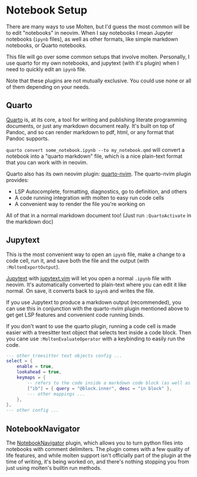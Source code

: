 # Notebook Setup

There are many ways to use Molten, but I'd guess the most common will be to edit "notebooks" in
neovim. When I say notebooks I mean Jupyter notebooks (`ipynb` files), as well as other formats,
like simple markdown notebooks, or Quarto notebooks.

This file will go over some common setups that involve molten. Personally, I use quarto for my own
notebooks, and jupytext (with it's plugin) when I need to quickly edit an `ipynb` file.

Note that these plugins are not mutually exclusive. You could use none or all of them depending on
your needs.

## Quarto

[Quarto](https://quarto.org/) is, at its core, a tool for writing and publishing literate
programming documents, or just any markdown document really. It's built on top of Pandoc, and so can
render markdown to pdf, html, or any format that Pandoc supports.

`quarto convert some_notebook.ipynb --to my_notebook.qmd` will convert a notebook into a "quarto
markdown" file, which is a nice plain-text format that you can work with in neovim.

Quarto also has its own neovim plugin: [quarto-nvim](https://github.com/quarto-dev/quarto-nvim).
The quarto-nvim plugin provides:
- LSP Autocomplete, formatting, diagnostics, go to definition, and others
- A code running integration with molten to easy run code cells
- A convenient way to render the file you're working on

All of that in a normal markdown document too! (Just run `:QuartoActivate` in the markdown doc)

## Jupytext

This is the most convenient way to open an `ipynb` file, make a change to a code cell, run it, and
save both the file and the output (with `:MoltenExportOutput`).

[Jupytext](https://github.com/mwouts/jupytext) with
[jupytext.vim](https://github.com/goerz/jupytext.vim) will let you open a normal `.ipynb`
file with neovim. It's automatically converted to plain-text where you can edit it like normal. On
save, it converts back to `ipynb` and writes the file.

If you use Jupytext to produce a markdown output (recommended), you can use this in conjunction with
the quarto-nvim plugin mentioned above to get get LSP features and convenient code running binds.

If you don't want to use the quarto plugin, running a code cell is made easier with a treesitter
text object that selects text inside a code block. Then you cane use `:MoltenEvaluateOperator` with
a keybinding to easily run the code.

``` lua
--- other treesitter text objects config ...
select = {
    enable = true,
    lookahead = true,
    keymaps = {
        -- refers to the code inside a markdown code block (as well as other things)
        ["ib"] = { query = "@block.inner", desc = "in block" },
        --- other mappings ...
    },
},
--- other config ...
```

## NotebookNavigator

The [NotebookNavigator](https://github.com/GCBallesteros/NotebookNavigator.nvim) plugin, which
allows you to turn python files into notebooks with comment delimiters. The plugin comes with a few
quality of life features, and while molten support isn't officially part of the plugin at the time
of writing, it's being worked on, and there's nothing stopping you from just using molten's builtin
run methods.
